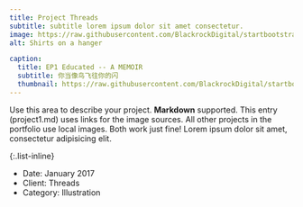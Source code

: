 ```yaml
---
title: Project Threads
subtitle: subtitle lorem ipsum dolor sit amet consectetur.
image: https://raw.githubusercontent.com/BlackrockDigital/startbootstrap-agency/master/src/assets/img/portfolio/educated-full.jpg
alt: Shirts on a hanger

caption:
  title: EP1 Educated -- A MEMOIR
  subtitle: 你当像鸟飞往你的闪
  thumbnail: https://raw.githubusercontent.com/BlackrockDigital/startbootstrap-agency/master/src/assets/img/portfolio/educated.jpg
---
```

Use this area to describe your project. **Markdown** supported. This entry (project1.md) uses links for the image sources. All other projects in the portfolio use local images. Both work just fine! Lorem ipsum dolor sit amet, consectetur adipisicing elit. 

{:.list-inline}
- Date: January 2017
- Client: Threads
- Category: Illustration

